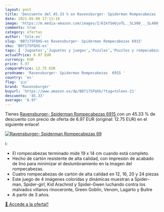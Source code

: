 ```yaml
---
layout: post
title: 'Descuento del 45.33 % en Ravensburger- Spiderman Rompecabezas  69'
date: 2021-05-06 17:13:19
image: 'https://m.media-amazon.com/images/I/61kYSmUjoTL._SL500_._SL400_.jpg'
comments: true
category: ofertas
author: 'tole.es'
slug: 'B07175FQXG-es Ravensburger- Spiderman Rompecabezas 6915'
sku: 'B07175FQXG-es'
tags: [ 'Juguetes','Juguetes y juegos','Puzzles','Puzzles y rompecabezas','ravensburger','rompecabezas', ]
actualPrice: 6.97 EUR
currency: EUR
price: 6.97
comparePrice: 12.75 EUR
prodname: 'Ravensburger- Spiderman Rompecabezas  6915 '
country: 'es'
flag: '🇪🇸'
brand: 'Ravensburger'
buyurl: 'https://www.amazon.es/dp/B07175FQXG/?tag=tolees-21'
descuento: '45.33'
average: '6.97'
---
```


Tienes [Ravensburger- Spiderman Rompecabezas  6915 ](https://www.amazon.es/dp/B07175FQXG/?tag=tolees-21) con un 45.33 % de descuento con precio de oferta de 6.97 EUR (original: 12.75 EUR) en el siguiente enlace!

[![Ravensburger- Spiderman Rompecabezas  69](https://m.media-amazon.com/images/I/61kYSmUjoTL._SL500_._SL400_.jpg)](https://www.amazon.es/dp/B07175FQXG/?tag=tolees-21)

ℹ️:

- El rompecabezas terminado mide 19 x 14 cm cuando está completo.
- Hecho de cartón resistente de alta calidad, con impresión de acabado de lino para minimizar el deslumbramiento en la imagen del rompecabezas.
- Cuatro rompecabezas de cartón de alta calidad en 12, 16, 20 y 24 piezas
- Este juego de 4 imágenes coloridas y dinámicas muestran a Spider-man, Spider-girl, Kid Arachnid y Spider-Gwen luchando contra los malvados villanos rinoceronte, Green Goblin, Venom, Lagarto y Buitre
- A partir de 3 años.

[🛒 Accede a la oferta!!](https://www.amazon.es/dp/B07175FQXG/?tag=tolees-21)
